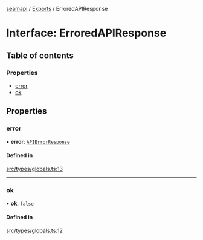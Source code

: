[seamapi](../README.md) / [Exports](../modules.md) / ErroredAPIResponse

# Interface: ErroredAPIResponse

## Table of contents

### Properties

- [error](ErroredAPIResponse.md#error)
- [ok](ErroredAPIResponse.md#ok)

## Properties

### error

• **error**: [`APIErrorResponse`](APIErrorResponse.md)

#### Defined in

[src/types/globals.ts:13](https://github.com/seamapi/seamapi-javascript/blob/main/src/types/globals.ts#L13)

___

### ok

• **ok**: ``false``

#### Defined in

[src/types/globals.ts:12](https://github.com/seamapi/seamapi-javascript/blob/main/src/types/globals.ts#L12)
